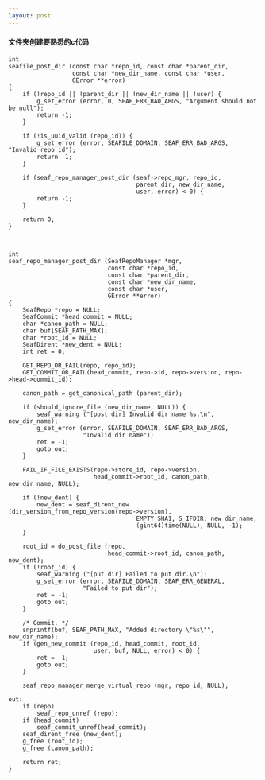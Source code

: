 ```yaml
---
layout: post
---
```


<h4>文件夹创建要熟悉的c代码</h4>

    int
    seafile_post_dir (const char *repo_id, const char *parent_dir,
                      const char *new_dir_name, const char *user,
                      GError **error)
    {
        if (!repo_id || !parent_dir || !new_dir_name || !user) {
            g_set_error (error, 0, SEAF_ERR_BAD_ARGS, "Argument should not be null");
            return -1;
        }

        if (!is_uuid_valid (repo_id)) {
            g_set_error (error, SEAFILE_DOMAIN, SEAF_ERR_BAD_ARGS, "Invalid repo id");
            return -1;
        }

        if (seaf_repo_manager_post_dir (seaf->repo_mgr, repo_id,
                                        parent_dir, new_dir_name,
                                        user, error) < 0) {
            return -1;
        }

        return 0;
    }



    int
    seaf_repo_manager_post_dir (SeafRepoManager *mgr,
                                const char *repo_id,
                                const char *parent_dir,
                                const char *new_dir_name,
                                const char *user,
                                GError **error)
    {
        SeafRepo *repo = NULL;
        SeafCommit *head_commit = NULL;
        char *canon_path = NULL;
        char buf[SEAF_PATH_MAX];
        char *root_id = NULL;
        SeafDirent *new_dent = NULL;
        int ret = 0;

        GET_REPO_OR_FAIL(repo, repo_id);
        GET_COMMIT_OR_FAIL(head_commit, repo->id, repo->version, repo->head->commit_id);

        canon_path = get_canonical_path (parent_dir);

        if (should_ignore_file (new_dir_name, NULL)) {
            seaf_warning ("[post dir] Invalid dir name %s.\n", new_dir_name);
            g_set_error (error, SEAFILE_DOMAIN, SEAF_ERR_BAD_ARGS,
                         "Invalid dir name");
            ret = -1;
            goto out;
        }

        FAIL_IF_FILE_EXISTS(repo->store_id, repo->version,
                            head_commit->root_id, canon_path, new_dir_name, NULL);

        if (!new_dent) {
            new_dent = seaf_dirent_new (dir_version_from_repo_version(repo->version),
                                        EMPTY_SHA1, S_IFDIR, new_dir_name,
                                        (gint64)time(NULL), NULL, -1);
        }

        root_id = do_post_file (repo,
                                head_commit->root_id, canon_path, new_dent);
        if (!root_id) {
            seaf_warning ("[put dir] Failed to put dir.\n");
            g_set_error (error, SEAFILE_DOMAIN, SEAF_ERR_GENERAL,
                         "Failed to put dir");
            ret = -1;
            goto out;
        }

        /* Commit. */
        snprintf(buf, SEAF_PATH_MAX, "Added directory \"%s\"", new_dir_name);
        if (gen_new_commit (repo_id, head_commit, root_id,
                            user, buf, NULL, error) < 0) {
            ret = -1;
            goto out;
        }

        seaf_repo_manager_merge_virtual_repo (mgr, repo_id, NULL);

    out:
        if (repo)
            seaf_repo_unref (repo);
        if (head_commit)
            seaf_commit_unref(head_commit);
        seaf_dirent_free (new_dent);
        g_free (root_id);
        g_free (canon_path);

        return ret;
    }
